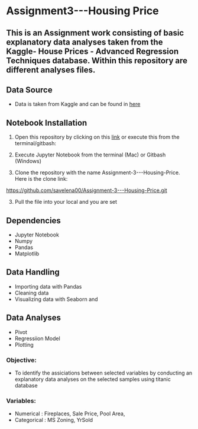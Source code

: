 
# Assignment3---Housing Price 

## This is an Assignment work consisting of basic explanatory data analyses taken from the Kaggle- House Prices - Advanced Regression Techniques database. Within this repository are different analyses files. 

## Data Source
  * Data is taken from Kaggle and can be found in [here](https://www.kaggle.com/competitions/house-prices-advanced-regression-techniques/overview)
 
## Notebook Installation
  1. Open this repository by clicking on this [link](https://github.com/savelena00/Assignment-3---Housing-Price) or execute this from the terminal/gitbash:
  
  1. Execute Jupyter Notebook from the terminal (Mac) or Gitbash (Windows)
  2. Clone the repository with the name Assignment-3---Housing-Price. Here is the clone link:
  
  https://github.com/savelena00/Assignment-3---Housing-Price.git
  
  3. Pull the file into your local and you are set

## Dependencies
  * Jupyter Notebook
  * Numpy
  * Pandas
  * Matplotlib
  
 ## Data Handling
 * Importing data with Pandas
 * Cleaning data
 * Visualizing data with Seaborn and 
 
 ## Data Analyses
 * Pivot 
 * Regressiion Model 
 * Plotting

### Objective:
  * To identify the assiciations between selected variables by conducting an explanatory data analyses on the selected samples using titanic database
    
### Variables:
  * Numerical : Fireplaces, Sale Price, Pool Area,
  * Categorical : MS Zoning, YrSold
    

